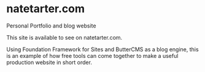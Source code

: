 # natetarter.com
Personal Portfolio and blog website

This site is available to see on natetarter.com.  

Using Foundation Framework for Sites and ButterCMS as a blog engine, this is an example of how free tools can come together to make a useful production website in short order.
